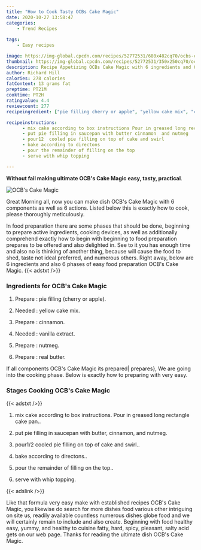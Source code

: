 ```yaml
---
title: "How to Cook Tasty OCBs Cake Magic"
date: 2020-10-27 13:58:47
categories:
    - Trend Recipes
    
tags:
    - Easy recipes

image: https://img-global.cpcdn.com/recipes/52772531/680x482cq70/ocbs-cake-magic-recipe-main-photo.jpg
thumbnail: https://img-global.cpcdn.com/recipes/52772531/350x250cq70/ocbs-cake-magic-recipe-main-photo.jpg
description: Recipe Appetizing OCBs Cake Magic with 6 ingredients and 6 stages of easy cooking.
author: Richard Hill
calories: 278 calories
fatContent: 13 grams fat
preptime: PT21M
cooktime: PT2H
ratingvalue: 4.4
reviewcount: 277
recipeingredient: ["pie filling cherry or apple", "yellow cake mix", "cinnamon", "vanilla extract", "nutmeg", "real butter"]

recipeinstructions: 
      - mix cake according to box instructions Pour in greased long rectangle cake pan 
      - put pie filling in saucepan with butter cinnamon  and nutmeg 
      - pour12  cooled pie filling on top of cake and swirl 
      - bake according to directons 
      - pour the remainder of filling on the top 
      - serve with whip topping

---
```




**Without fail making ultimate OCB&#39;s Cake Magic easy, tasty, practical**. 


![OCB&#39;s Cake Magic](https://img-global.cpcdn.com/recipes/52772531/680x482cq70/ocbs-cake-magic-recipe-main-photo.jpg "OCB&#39;s Cake Magic")




Great Morning all, now you can make dish OCB&#39;s Cake Magic with 6 components as well as 6 actions. Listed below this is exactly how to cook, please thoroughly meticulously.

In food preparation there are some phases that should be done, beginning to prepare active ingredients, cooking devices, as well as additionally comprehend exactly how to begin with beginning to food preparation prepares to be offered and also delighted in. See to it you has enough time and also no is thinking of another thing, because will cause the food to shed, taste not ideal preferred, and numerous others. Right away, below are 6 ingredients and also 6 phases of easy food preparation OCB&#39;s Cake Magic.
{{< adstxt />}}

### Ingredients for OCB&#39;s Cake Magic


1. Prepare  : pie filling (cherry or apple).

1. Needed  : yellow cake mix.

1. Prepare  : cinnamon.

1. Needed  : vanilla extract.

1. Prepare  : nutmeg.

1. Prepare  : real butter.



If all components OCB&#39;s Cake Magic its prepared| prepares}, We are going into the cooking phase. Below is exactly how to preparing with very easy.

### Stages Cooking OCB&#39;s Cake Magic

{{< adstxt />}}


1. mix cake according to box instructions. Pour in greased long rectangle cake pan..



1. put pie filling in saucepan with butter, cinnamon,  and nutmeg.



1. pour1/2  cooled pie filling on top of cake and swirl..



1. bake according to directons..



1. pour the remainder of filling on the top..



1. serve with whip topping.





{{< adslink />}}

Like that formula very easy make with established recipes OCB&#39;s Cake Magic, you likewise do search for more dishes food various other intriguing on site us, readily available countless numerous dishes globe food and we will certainly remain to include and also create. Beginning with food healthy easy, yummy, and healthy to cuisine fatty, hard, spicy, pleasant, salty acid gets on our web page. Thanks for reading the ultimate dish OCB&#39;s Cake Magic.
